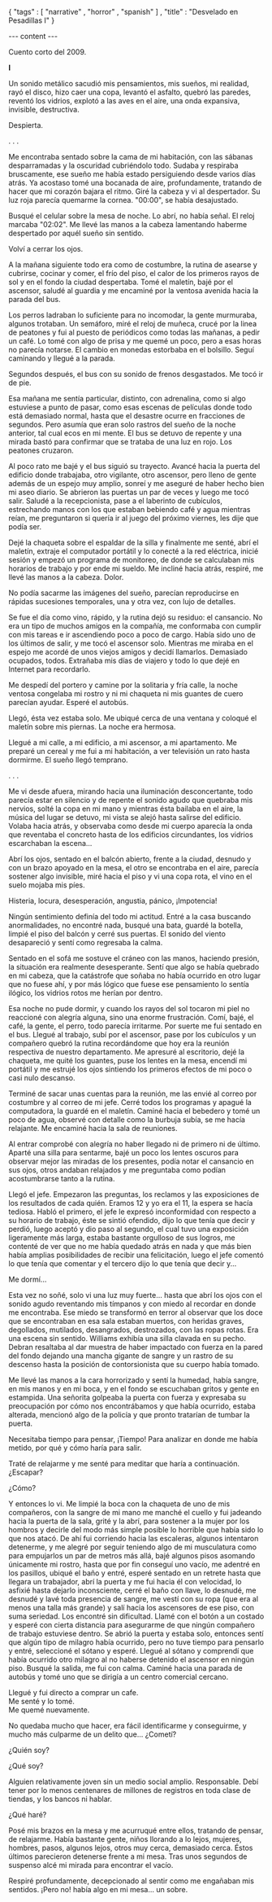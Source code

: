 { "tags" : [
    "narrative"
  , "horror"
  , "spanish"
  ]
, "title" : "Desvelado en Pesadillas I"
}

--- content ---

Cuento corto del 2009.

**I**

Un sonido metálico sacudió mis pensamientos, mis sueños, mi realidad, rayó el disco, hizo caer una copa, levantó el asfalto, quebró las paredes, reventó los vidrios, explotó a las aves en el aire, una onda expansiva, invisible, destructiva.

Despierta.

.
.
.

Me encontraba sentado sobre la cama de mi habitación, con las sábanas desparramadas y la oscuridad cubriéndolo todo. Sudaba y respiraba bruscamente, ese sueño me había estado persiguiendo desde varios días atrás. Ya acostaso tomé una bocanada de aire, profundamente, tratando de hacer que mi corazón bajara el ritmo. Giré la cabeza y vi al despertador. Su luz roja parecía quemarme la cornea. "00:00", se había desajustado.

Busqué el celular sobre la mesa de noche. Lo abrí, no había señal. El reloj marcaba "02:02". Me llevé las manos a la cabeza lamentando haberme despertado por aquél sueño sin sentido.

Volví a cerrar los ojos.

A la mañana siguiente todo era como de costumbre, la rutina de asearse y cubrirse, cocinar y comer, el frío del piso, el calor de los primeros rayos de sol y en el fondo la ciudad despertaba. Tomé el maletín, bajé por el ascensor, saludé al guardia y me encaminé por la ventosa avenida hacia la parada del bus.

Los perros ladraban lo suficiente para no incomodar, la gente murmuraba, algunos trotaban. Un semáforo, miré el reloj de muñeca, crucé por la linea de peatones y fui al puesto de periódicos como todas las mañanas, a pedir un café. Lo tomé con algo de prisa y me quemé un poco, pero a esas horas no parecía notarse. El cambio en monedas estorbaba en el bolsillo. Seguí caminando y llegué a la parada.

Segundos después, el bus con su sonido de frenos desgastados. Me tocó ir de pie.

Esa mañana me sentía particular, distinto, con adrenalina, como si algo estuviese a punto de pasar, como esas escenas de películas donde todo está demasiado normal, hasta que el desastre ocurre en fracciones de segundos. Pero asumía que eran solo rastros del sueño de la noche anterior, tal cual ecos en mi mente. El bus se detuvo de repente y una mirada bastó para confirmar que se trataba de una luz en rojo. Los peatones cruzaron.

Al poco rato me bajé y el bus siguió su trayecto. Avancé hacia la puerta del edificio donde trabajaba, otro vigilante, otro ascensor, pero lleno de gente además de un espejo muy amplio, sonreí y me aseguré de haber hecho bien mi aseo diario. Se abrieron las puertas un par de veces y luego me tocó salir. Saludé a la recepcionista, pase a el laberinto de cubículos, estrechando manos con los que estaban bebiendo café y agua mientras reían, me preguntaron si quería ir al juego del próximo viernes, les dije que podía ser.

Dejé la chaqueta sobre el espaldar de la silla y finalmente me senté, abrí el maletín, extraje el computador portátil y lo conecté a la red eléctrica, inicié sesión y empezó un programa de monitoreo, de donde se calculaban mis horarios de trabajo y por ende mi sueldo. Me incliné hacia atrás, respiré, me llevé las manos a la cabeza. Dolor.

No podía sacarme las imágenes del sueño, parecían reproducirse en rápidas sucesiones temporales, una y otra vez, con lujo de detalles.

Se fue el día como vino, rápido, y la rutina dejó su residuo: el cansancio. No era un tipo de muchos amigos en la compañía, me conformaba con cumplir con mis tareas e ir ascendiendo poco a poco de cargo. Había sido uno de los últimos de salir, y me tocó el ascensor solo. Mientras me miraba en el espejo me acordé de unos viejos amigos y decidí llamarlos. Demasiado ocupados, todos. Extrañaba mis días de viajero y todo lo que dejé en Internet para recordarlo.

Me despedí del portero y camine por la solitaria y fría calle, la noche ventosa congelaba mi rostro y ni mi chaqueta ni mis guantes de cuero parecían ayudar. Esperé el autobús.

Llegó, ésta vez estaba solo. Me ubiqué cerca de una ventana y coloqué el maletín sobre mis piernas. La noche era hermosa.

Llegué a mi calle, a mi edificio, a mi ascensor, a mi apartamento. Me preparé un cereal y me fui a mi habitación, a ver televisión un rato hasta dormirme. El sueño llegó temprano.

.
.
.

Me vi desde afuera, mirando hacia una iluminación desconcertante, todo parecía estar en silencio y de repente el sonido agudo que quebraba mis nervios, solté la copa en mi mano y mientras ésta bailaba en el aire, la música del lugar se detuvo, mi vista se alejó hasta salirse del edificio. Volaba hacia atrás, y observaba como desde mi cuerpo aparecía la onda que reventaba el concreto hasta de los edificios circundantes, los vidrios escarchaban la escena...

Abrí los ojos, sentado en el balcón abierto, frente a la ciudad, desnudo y con un brazo apoyado en la mesa, el otro se encontraba en el aire, parecía sostener algo invisible, miré hacia el piso y vi una copa rota, el vino en el suelo mojaba mis píes.

Histeria, locura, desesperación, angustia, pánico, ¡Impotencia!

Ningún sentimiento definía del todo mi actitud. Entré a la casa buscando anormalidades, no encontré nada, busqué una bata, guardé la botella, limpié el piso del balcón y cerré sus puertas. El sonido del viento desapareció y sentí como regresaba la calma.

Sentado en el sofá me sostuve el cráneo con las manos, haciendo presión, la situación era realmente desesperante. Sentí que algo se había quebrado en mi cabeza, que la catástrofe que soñaba no había ocurrido en otro lugar que no fuese ahí, y por más lógico que fuese ese pensamiento lo sentía ilógico, los vidrios rotos me herían por dentro.

Esa noche no pude dormir, y cuando los rayos del sol tocaron mi piel no reaccioné con alegría alguna, sino una enorme frustración. Comí, bajé, el café, la gente, el perro, todo parecía irritarme. Por suerte me fui sentado en el bus. Llegué al trabajo, subí por el ascensor, pase por los cubículos y un compañero quebró la rutina recordándome que hoy era la reunión respectiva de nuestro departamento. Me apresuré al escritorio, dejé la chaqueta, me quité los guantes, puse los lentes en la mesa, encendí mi portátil y me estrujé los ojos sintiendo los primeros efectos de mi poco o casi nulo descanso.

Terminé de sacar unas cuentas para la reunión, me las envié al correo por costumbre y al correo de mi jefe. Cerré todos los programas y apagué la computadora, la guardé en el maletín. Caminé hacia el bebedero y tomé un poco de agua, observé con detalle como la burbuja subía, se me hacía relajante. Me encaminé hacia la sala de reuniones.

Al entrar comprobé con alegría no haber llegado ni de primero ni de último. Aparté una silla para sentarme, bajé un poco los lentes oscuros para observar mejor las miradas de los presentes, podía notar el cansancio en sus ojos, otros andaban relajados y me preguntaba como podían acostumbrarse tanto a la rutina.

Llegó el jefe. Empezaron las preguntas, los reclamos y las exposiciones de los resultados de cada quién. Eramos 12 y yo era el 11, la espera se hacía tediosa. Habló el primero, el jefe le expresó inconformidad con respecto a su horario de trabajo, éste se sintió ofendido, dijo lo que tenía que decir y perdió, luego aceptó y dio paso al segundo, el cual tuvo una exposición ligeramente más larga, estaba bastante orgulloso de sus logros, me contenté de ver que no me había quedado atrás en nada y que más bien había amplias posibilidades de recibir una felicitación, luego el jefe comentó lo que tenía que comentar y el tercero dijo lo que tenía que decir y...

Me dormí...

Esta vez no soñé, solo vi una luz muy fuerte... hasta que abrí los ojos con el sonido agudo reventando mis tímpanos y con miedo al recordar en donde me encontraba. Ese miedo se transformó en terror al observar que los doce que se encontraban en esa sala estaban muertos, con heridas graves, degollados, mutilados, desangrados, destrozados, con las ropas rotas. Era una escena sin sentido. Williams exhibía una silla clavada en su pecho. Debran resaltaba al dar muestra de haber impactado con fuerza en la pared del fondo dejando una mancha gigante de sangre y un rastro de su descenso hasta la posición de contorsionista que su cuerpo había tomado.

Me llevé las manos a la cara horrorizado y sentí la humedad, había sangre, en mis manos y en mi boca, y en el fondo se escuchaban gritos y gente en estampida. Una señorita golpeaba la puerta con fuerza y expresaba su preocupación por cómo nos encontrábamos y que había ocurrido, estaba alterada, mencionó algo de la policía y que pronto tratarían de tumbar la puerta.

Necesitaba tiempo para pensar, ¡Tiempo! Para analizar en donde me había metido, por qué y cómo haría para salir.

Traté de relajarme y me senté para meditar que haría a continuación. ¿Escapar?

¿Cómo?

Y entonces lo vi. Me limpié la boca con la chaqueta de uno de mis compañeros, con la sangre de mi mano me manché el cuello y fui jadeando hacia la puerta de la sala, grité y la abrí, para sostener a la mujer por los hombros y decirle del modo más simple posible lo horrible que había sido lo que nos atacó. De ahí fui corriendo hacia las escaleras, algunos intentaron detenerme, y me alegré por seguir teniendo algo de mi musculatura como para empujarlos un par de metros más allá, bajé algunos pisos asomando únicamente mi rostro, hasta que por fin conseguí uno vacío, me adentré en los pasillos, ubiqué el baño y entré, esperé sentado en un retrete hasta que llegara un trabajador, abrí la puerta y me fui hacia él con velocidad, lo asfixié hasta dejarlo inconsciente, cerré el baño con llave, lo desnudé, me desnudé y lavé toda presencia de sangre, me vestí con su ropa (que era al menos una talla más grande) y salí hacia los ascensores de ese piso, con suma seriedad. Los encontré sin dificultad. Llamé con el botón a un costado y esperé con cierta distancia para asegurarme de que ningún compañero de trabajo estuviese dentro. Se abrió la puerta y estaba solo, entonces sentí que algún tipo de milagro había ocurrido, pero no tuve tiempo para pensarlo y entré, seleccioné el sótano y esperé. Llegué al sótano y comprendí que había ocurrido otro milagro al no haberse detenido el ascensor en ningún piso. Busqué la salida, me fui con calma. Caminé hacia una parada de autobús y tomé uno que se dirigía a un centro comercial cercano.

Llegué y fui directo a comprar un cafe.  
Me senté y lo tomé.  
Me quemé nuevamente.

No quedaba mucho que hacer, era fácil identificarme y conseguirme, y mucho más culparme de un delito que... ¿Cometí?

¿Quién soy?

¿Qué soy?

Alguien relativamente joven sin un medio social amplio. Responsable. Debí tener por lo menos centenares de millones de registros en toda clase de tiendas, y los bancos ni hablar.

¿Qué haré?

Posé mis brazos en la mesa y me acurruqué entre ellos, tratando de pensar, de relajarme. Había bastante gente, niños llorando a lo lejos, mujeres, hombres, pasos, algunos lejos, otros muy cerca, demasiado cerca. Éstos últimos parecieron detenerse frente a mi mesa. Tras unos segundos de suspenso alcé mi mirada para encontrar el vacío.

Respiré profundamente, decepcionado al sentir como me engañaban mis sentidos. ¡Pero no! había algo en mi mesa... un sobre. 
